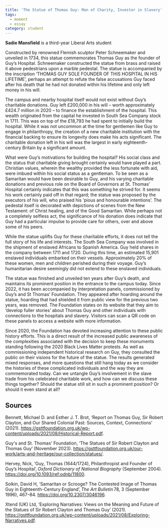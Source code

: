 ```yaml
---
title: 'The Statue of Thomas Guy: Man of Charity, Investor in Slavery'
tags:
  - moment
  - essay
category: student
---
```


**Sadie Mansfield** is a third-year Liberal Arts student

Constructed by renowned Flemish sculptor Peter Schneemaker and unveiled in 1734, this statue commemorates Thomas Guy as the founder of Guy’s Hospital. Schneemaker constructed the statue from brass and raised it above pedestrians upon a marble pedestal. The statue is accompanied by the inscription ‘THOMAS GUY SOLE FOUNDER OF THIS HOSPITAL IN HIS LIFETIME’, perhaps an attempt to refute the false accusations Guy faced after his death that he had not donated within his lifetime and only left money in his will.  

The campus and nearby hospital itself would not exist without Guy’s charitable donations. Guy left £200,000 in his will – worth approximately £424.7 million in 2020 – to finance the establishment of the hospital. This wealth originated from the capital he invested in South Sea Company stock in 1711. This was on top of the £18,793 he had spent to initially build the hospital. While it was not uncommon at the time for gentlemen like Guy to engage in philanthropy, the creation of a new charitable institution with the financial backing to ensure its longevity does make his acts significant. The charitable donation left in his will was the largest in early eighteenth-century Britain by a significant amount.  

What were Guy’s motivations for building the hospital? His social class and the status that charitable giving brought certainly would have played a part. Christian values, wherein the wealthy provided the less fortunate with aid, were imbued within his social status as a gentleman. To be seen as a Samaritan would have been desirable to Guy, and his varying charitable donations and previous role on the Board of Governors at St. Thomas’ Hospital certainly indicates that this was something he strived for. It seems his work certainly paid off in that regard; the statue was proposed by the executors of his will, who praised his ‘pious and honourable intentions’. The pedestal itself is decorated with depictions of scenes from the New Testament: of Christ healing, and of the Good Samaritan. While perhaps not a completely selfless act, the significance of his donation does indicate that Guy had a particular impulse to provide care for others, over and above some of his peers.  

While the statue uplifts Guy for these charitable efforts, it does not tell the full story of his life and interests. The South Sea Company was involved in the shipment of enslaved Africans to Spanish America. Guy held shares in the company between 1711 and 1720. During this time, an estimated 15,901 enslaved individuals embarked on their vessels. Approximately 20% of these women, men and children perished during their voyage. Guy’s humanitarian desire seemingly did not extend to these enslaved individuals. 

The statue was finished and unveiled ten years after Guy’s death, and maintains its prominent position in the entrance to the campus today. Since 2022, it has been accompanied by interpretation panels, commissioned by Guy’s and St Thomas’ Foundation. They appeared after hoarding around the statue, hoarding that had shielded it from public view for the previous two years, was removed. The Foundation states on its website that they aim to ‘develop fuller stories’ about Thomas Guy and other individuals with connections to the hospitals and slavery. Visitors can scan a QR code on these panels to access a website with more information. 

Since 2020, the Foundation has devoted increasing attention to these public history efforts. This is a direct result of the increased public awareness of the complexities associated with the decision to keep these monuments standing following the 2020 Black Lives Matter protests. As well as commissioning independent historical research on Guy, they consulted the public on their visions for the future of the statue. The results generated mixed responses, and more questions that still hang today as we consider the histories of these complicated individuals and the way they are commemorated today. Can we untangle Guy’s involvement in the slave trade from his celebrated charitable work, and how can we discuss these things together? Should the statue still sit in such a prominent position? Or should it even stand at all?  

## Sources
Bennett, Michael D. and Esther J. T. Brot, ‘Report on Thomas Guy, Sir Robert Clayton, and Our Shared Colonial Past: Sources, Context, Connections’ (2021). https://gsttfoundation.org.uk/wp-content/uploads/2021/08/Historical-Report.pdf. 

Guy's and St. Thomas' Foundation, ‘The Statues of Sir Robert Clayton and Thomas Guy’ (November 2023). https://gsttfoundation.org.uk/our-work/arts-and-heritage/our-collection/statues/. 

Hervey, Nick, ‘Guy, Thomas (1644/1724), Philanthropist and Founder of Guy’s Hospital’, _Oxford Dictionary of National Biography_ (September 2004). https://doi.org/10.1093/ref:odnb/11800. 

Solkin, David H, ‘Samaritan or Scrooge? The Contested Image of Thomas Guy in Eighteenth-Century England’, _The Art Bulletin_ 78, 3 (September 1996), 467–84. https://doi.org/10.2307/3046196. 

Xtend (UK) Ltd, ‘Exploring Narratives: Views on the Meaning and Future of the Statues of Sir Robert Clayton and Thomas Guy’ (2021). https://gsttfoundation.org.uk/wp-content/uploads/2021/08/Exploring-Narratives.pdf.  
